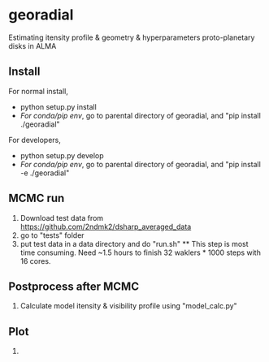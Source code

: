 # georadial
Estimating itensity profile & geometry & hyperparameters proto-planetary disks in ALMA 

## Install 
For normal install, 
* python setup.py install
* *For conda/pip env*, go to parental directory of georadial, and "pip install ./georadial"

For developers, 
* python setup.py develop
*  *For conda/pip env*, go to parental directory of georadial, and "pip install -e ./georadial"

## MCMC run
1. Download test data from https://github.com/2ndmk2/dsharp_averaged_data
2. go to "tests" folder
3. put test data in a data directory and do "run.sh"
   ** This step is most time consuming. Need ~1.5 hours to finish 32 waklers * 1000 steps with 16 cores.

## Postprocess after MCMC
1. Calculate model itensity & visibility profile using "model_calc.py"

## Plot
1. 
